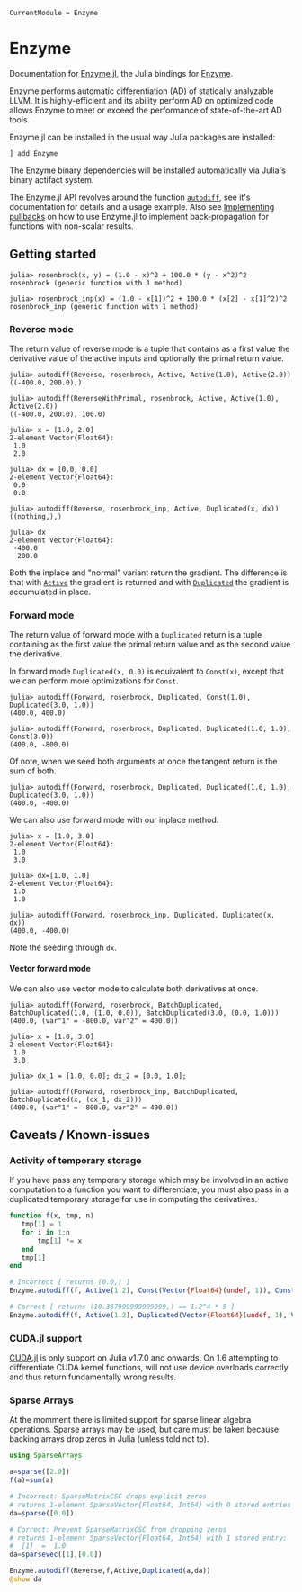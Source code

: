 ```@meta
CurrentModule = Enzyme
```

# Enzyme

Documentation for [Enzyme.jl](https://github.com/EnzymeAD/Enzyme.jl), the Julia bindings for [Enzyme](https://github.com/EnzymeAD/enzyme).

Enzyme performs automatic differentiation (AD) of statically analyzable LLVM. It is highly-efficient and its ability perform AD on optimized code allows Enzyme to meet or exceed the performance of state-of-the-art AD tools.

Enzyme.jl can be installed in the usual way Julia packages are installed:

```
] add Enzyme
```

The Enzyme binary dependencies will be installed automatically via Julia's binary actifact system.

The Enzyme.jl API revolves around the function [`autodiff`](@ref), see it's documentation for details and a usage example. Also see [Implementing pullbacks](@ref) on how to use Enzyme.jl to implement back-propagation for functions with non-scalar results.

## Getting started

```jldoctest rosenbrock ; output = false 
julia> rosenbrock(x, y) = (1.0 - x)^2 + 100.0 * (y - x^2)^2
rosenbrock (generic function with 1 method)

julia> rosenbrock_inp(x) = (1.0 - x[1])^2 + 100.0 * (x[2] - x[1]^2)^2
rosenbrock_inp (generic function with 1 method)
```

### Reverse mode

The return value of reverse mode is a tuple that contains as a first value
the derivative value of the active inputs and optionally the primal return value.

```jldoctest rosenbrock
julia> autodiff(Reverse, rosenbrock, Active, Active(1.0), Active(2.0))
((-400.0, 200.0),)

julia> autodiff(ReverseWithPrimal, rosenbrock, Active, Active(1.0), Active(2.0))
((-400.0, 200.0), 100.0)
```

```jldoctest rosenbrock
julia> x = [1.0, 2.0]
2-element Vector{Float64}:
 1.0
 2.0

julia> dx = [0.0, 0.0]
2-element Vector{Float64}:
 0.0
 0.0

julia> autodiff(Reverse, rosenbrock_inp, Active, Duplicated(x, dx))
((nothing,),)

julia> dx
2-element Vector{Float64}:
 -400.0
  200.0
```

Both the inplace and "normal" variant return the gradient. The difference is that with
[`Active`](@ref) the gradient is returned and with [`Duplicated`](@ref) the gradient is accumulated in place.

### Forward mode
The return value of forward mode with a `Duplicated` return is a tuple containing as the first value
the primal return value and as the second value the derivative.

In forward mode `Duplicated(x, 0.0)` is equivalent to `Const(x)`,
except that we can perform more optimizations for `Const`.

```jldoctest rosenbrock
julia> autodiff(Forward, rosenbrock, Duplicated, Const(1.0), Duplicated(3.0, 1.0))
(400.0, 400.0)

julia> autodiff(Forward, rosenbrock, Duplicated, Duplicated(1.0, 1.0), Const(3.0))
(400.0, -800.0)
```

Of note, when we seed both arguments at once the tangent return is the sum of both.

```jldoctest rosenbrock
julia> autodiff(Forward, rosenbrock, Duplicated, Duplicated(1.0, 1.0), Duplicated(3.0, 1.0))
(400.0, -400.0)
```

We can also use forward mode with our inplace method.

```jldoctest rosenbrock
julia> x = [1.0, 3.0]
2-element Vector{Float64}:
 1.0
 3.0

julia> dx=[1.0, 1.0]
2-element Vector{Float64}:
 1.0
 1.0

julia> autodiff(Forward, rosenbrock_inp, Duplicated, Duplicated(x, dx))
(400.0, -400.0)
```

Note the seeding through `dx`.

#### Vector forward mode

We can also use vector mode to calculate both derivatives at once.

```jldoctest rosenbrock
julia> autodiff(Forward, rosenbrock, BatchDuplicated, BatchDuplicated(1.0, (1.0, 0.0)), BatchDuplicated(3.0, (0.0, 1.0)))
(400.0, (var"1" = -800.0, var"2" = 400.0))

julia> x = [1.0, 3.0]
2-element Vector{Float64}:
 1.0
 3.0

julia> dx_1 = [1.0, 0.0]; dx_2 = [0.0, 1.0];

julia> autodiff(Forward, rosenbrock_inp, BatchDuplicated, BatchDuplicated(x, (dx_1, dx_2)))
(400.0, (var"1" = -800.0, var"2" = 400.0))
```

## Caveats / Known-issues

### Activity of temporary storage

If you have pass any temporary storage which may be involved in an active computation to a function you want to differentiate, you must also pass in a duplicated temporary storage for use in computing the derivatives. 

```julia
function f(x, tmp, n)
   tmp[1] = 1
   for i in 1:n
	   tmp[1] *= x
   end
   tmp[1]
end

# Incorrect [ returns (0.0,) ]
Enzyme.autodiff(f, Active(1.2), Const(Vector{Float64}(undef, 1)), Const(5))

# Correct [ returns (10.367999999999999,) == 1.2^4 * 5 ]
Enzyme.autodiff(f, Active(1.2), Duplicated(Vector{Float64}(undef, 1), Vector{Float64}(undef, 1)), Const(5))
```

### CUDA.jl support

[CUDA.jl](https://github.com/JuliaGPU/CUDA.jl) is only support on Julia v1.7.0 and onwards. On 1.6 attempting to differentiate CUDA kernel functions, will not use device overloads
correctly and thus return fundamentally wrong results.

### Sparse Arrays

At the momment there is limited support for sparse linear algebra operations. Sparse arrays may be used, but care must be taken because backing arrays drop zeros in Julia (unless told not to).

```julia
using SparseArrays

a=sparse([2.0])
f(a)=sum(a)

# Incorrect: SparseMatrixCSC drops explicit zeros
# returns 1-element SparseVector{Float64, Int64} with 0 stored entries
da=sparse([0.0])

# Correct: Prevent SparseMatrixCSC from dropping zeros
# returns 1-element SparseVector{Float64, Int64} with 1 stored entry:
#  [1]  =  1.0
da=sparsevec([1],[0.0])

Enzyme.autodiff(Reverse,f,Active,Duplicated(a,da))
@show da
```
